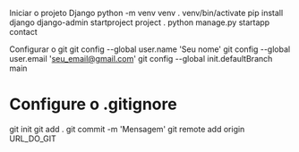 Iniciar o projeto Django
python -m venv venv
. venv/bin/activate
pip install django
django-admin startproject project .
python manage.py startapp contact

Configurar o git
git config --global user.name 'Seu nome'
git config --global user.email 'seu_email@gmail.com'
git config --global init.defaultBranch main
# Configure o .gitignore
git init
git add .
git commit -m 'Mensagem'
git remote add origin URL_DO_GIT

